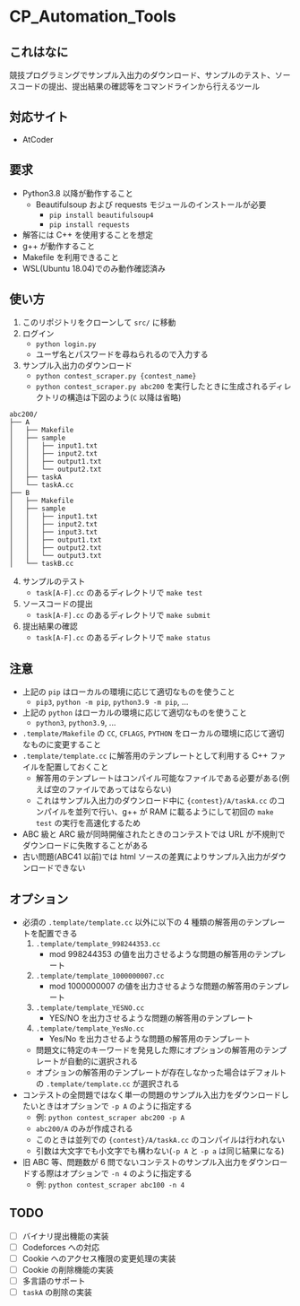# CP_Automation_Tools

## これはなに

競技プログラミングでサンプル入出力のダウンロード、サンプルのテスト、ソースコードの提出、提出結果の確認等をコマンドラインから行えるツール

## 対応サイト

- AtCoder

## 要求

- Python3.8 以降が動作すること
  - Beautifulsoup および requests モジュールのインストールが必要
    - `pip install beautifulsoup4`
    - `pip install requests`
- 解答には C++ を使用することを想定
- g++ が動作すること
- Makefile を利用できること
- WSL(Ubuntu 18.04)でのみ動作確認済み

## 使い方

1. このリポジトリをクローンして `src/` に移動
2. ログイン
   - `python login.py`
   - ユーザ名とパスワードを尋ねられるので入力する
3. サンプル入出力のダウンロード
   - `python contest_scraper.py {contest_name}`
   - `python contest_scraper.py abc200` を実行したときに生成されるディレクトリの構造は下図のよう(`C` 以降は省略)

```
abc200/
├── A
│   ├── Makefile
│   ├── sample
│   │   ├── input1.txt
│   │   ├── input2.txt
│   │   ├── output1.txt
│   │   └── output2.txt
│   ├── taskA
│   └── taskA.cc
├── B
│   ├── Makefile
│   ├── sample
│   │   ├── input1.txt
│   │   ├── input2.txt
│   │   ├── input3.txt
│   │   ├── output1.txt
│   │   ├── output2.txt
│   │   └── output3.txt
│   └── taskB.cc
```

4. サンプルのテスト
   - `task[A-F].cc` のあるディレクトリで `make test`
5. ソースコードの提出
   - `task[A-F].cc` のあるディレクトリで `make submit`
6. 提出結果の確認
   - `task[A-F].cc` のあるディレクトリで `make status`

## 注意

- 上記の `pip` はローカルの環境に応じて適切なものを使うこと
  - `pip3`, `python -m pip`, `python3.9 -m pip`, ...
- 上記の `python` はローカルの環境に応じて適切なものを使うこと
  - `python3`, `python3.9`, ...
- `.template/Makefile` の `CC`, `CFLAGS`, `PYTHON` をローカルの環境に応じて適切なものに変更すること
- `.template/template.cc` に解答用のテンプレートとして利用する C++ ファイルを配置しておくこと
  - 解答用のテンプレートはコンパイル可能なファイルである必要がある(例えば空のファイルであってはならない)
  - これはサンプル入出力のダウンロード中に `{contest}/A/taskA.cc` のコンパイルを並列で行い、g++ が RAM に載るようにして初回の `make test` の実行を高速化するため
- ABC 級と ARC 級が同時開催されたときのコンテストでは URL が不規則でダウンロードに失敗することがある
- 古い問題(ABC41 以前)では html ソースの差異によりサンプル入出力がダウンロードできない

## オプション

- 必須の `.template/template.cc` 以外に以下の 4 種類の解答用のテンプレートを配置できる
  1. `.template/template_998244353.cc`
     - mod 998244353 の値を出力させるような問題の解答用のテンプレート
  2. `.template/template_1000000007.cc`
     - mod 1000000007 の値を出力させるような問題の解答用のテンプレート
  3. `.template/template_YESNO.cc`
     - YES/NO を出力させるような問題の解答用のテンプレート
  4. `.template/template_YesNo.cc`
     - Yes/No を出力させるような問題の解答用のテンプレート
  - 問題文に特定のキーワードを発見した際にオプションの解答用のテンプレートが自動的に選択される
  - オプションの解答用のテンプレートが存在しなかった場合はデフォルトの `.template/template.cc` が選択される
- コンテストの全問題ではなく単一の問題のサンプル入出力をダウンロードしたいときはオプションで `-p A` のように指定する
  - 例: `python contest_scraper abc200 -p A`
  - `abc200/A` のみが作成される
  - このときは並列での `{contest}/A/taskA.cc` のコンパイルは行われない
  - 引数は大文字でも小文字でも構わない(`-p A` と `-p a` は同じ結果になる)
- 旧 ABC 等、問題数が 6 問でないコンテストのサンプル入出力をダウンロードする際はオプションで `-n 4` のように指定する
  - 例: `python contest_scraper abc100 -n 4`

## TODO

- [ ] バイナリ提出機能の実装
- [ ] Codeforces への対応
- [ ] Cookie へのアクセス権限の変更処理の実装
- [ ] Cookie の削除機能の実装
- [ ] 多言語のサポート
- [ ] `taskA` の削除の実装
